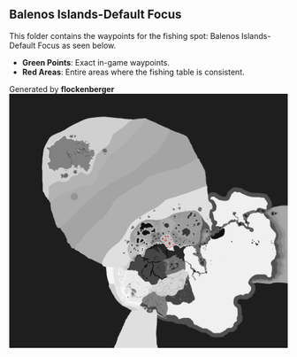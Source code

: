 ## Balenos Islands-Default Focus
This folder contains the waypoints for the fishing spot: Balenos Islands-Default Focus as seen below.

- **Green Points**: Exact in-game waypoints.
- **Red Areas**: Entire areas where the fishing table is consistent.

Generated by **flockenberger**
![by_flockenberger](./Preview.png)